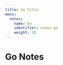 ```yaml
---
title: Go title
menu:
  notes:
    name: Go
    identifier: notes-go
    weight: 10
---
```


# Go Notes
